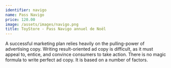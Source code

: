 ```yaml
---
identifier: navigo
name: Pass Navigo
price: 120.00
image: /assets/images/navigo.png
title: ToyStore - Pass Navigo annuel de Noël
---
```

A successful marketing plan relies heavily on the pulling-power of advertising copy. Writing result-oriented ad copy is difficult, as it must appeal to, entice, and convince consumers to take action. There is no magic formula to write perfect ad copy. It is based on a number of factors.

